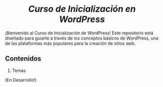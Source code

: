 <div align="center">
  
# __*Curso de Inicialización en WordPress*__ 

</div>
¡Bienvenido al Curso de Inicialización de WordPress! Este repositorio está diseñado para guiarte a través de los conceptos básicos de WordPress, una de las plataformas más populares para la creación de sitios web.

## Contenidos

1. Temas


(En Desarrollo!)
